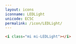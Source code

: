 ```yaml
---
layout: icons
iconname: LEDLight
unicode: EC5C
permalink: /icon/LEDLight/
---
```


``` html
<i class="mi mi-LEDLight"></i>
```
